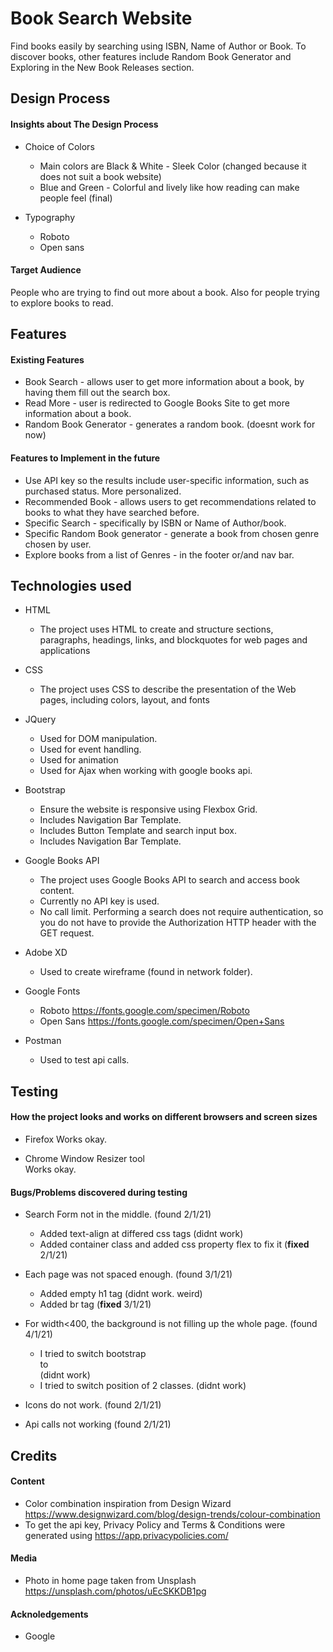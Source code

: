 # Book Search Website
Find books easily by searching using ISBN, Name of Author or Book.
To discover books, other features include Random Book Generator and Exploring in the New Book Releases section. 

## Design Process
#### Insights about The Design Process
* Choice of Colors
  * Main colors are Black & White - Sleek Color (changed because it does not suit a book website)
  * Blue and Green - Colorful and lively like how reading can make people feel (final)

* Typography
  * Roboto 
  * Open sans 


#### Target Audience
People who are trying to find out more about a book. Also for people trying to explore books to read. 

## Features
#### Existing Features
* Book Search - allows user to get more information about a book, by having them fill out the search box.
* Read More - user is redirected to Google Books Site to get more information about a book.
* Random Book Generator - generates a random book. (doesnt work for now)


#### Features to Implement in the future
* Use API key so the results include user-specific information, such as purchased status. More personalized.
* Recommended Book - allows users to get recommendations related to books to what they have searched before.
* Specific Search - specifically by ISBN or Name of Author/book. 
* Specific Random Book generator - generate a book from chosen genre chosen by user.
* Explore books from a list of Genres - in the footer or/and nav bar.


## Technologies used
* HTML
  * The project uses HTML to create and structure sections, paragraphs, headings, links, and blockquotes for web pages and applications

* CSS
  * The project uses CSS to describe the presentation of the Web pages, including colors, layout, and fonts

* JQuery
  * Used for DOM manipulation.
  * Used for event handling.
  * Used for animation
  * Used for Ajax when working with google books api.


* Bootstrap
  * Ensure the website is responsive using Flexbox Grid.
  * Includes Navigation Bar Template.
  * Includes Button Template and search input box.
  * Includes Navigation Bar Template.
  
  
* Google Books API
  * The project uses Google Books API to search and access book content. 
  * Currently no API key is used.
  * No call limit. Performing a search does not require authentication, so you do not have to provide the Authorization HTTP header with the GET request. 
  
* Adobe XD
  * Used to create wireframe (found in network folder).
 
* Google Fonts
  * Roboto https://fonts.google.com/specimen/Roboto
  * Open Sans https://fonts.google.com/specimen/Open+Sans
 
* Postman
  * Used to test api calls.
  
 
 
## Testing
#### How the project looks and works on different browsers and screen sizes
* Firefox
Works okay.

* Chrome Window Resizer tool      
Works okay.

#### Bugs/Problems discovered during testing
* Search Form not in the middle. (found 2/1/21)
  * Added text-align at differed css tags (didnt work)
  * Added container class and added css property flex to fix it (__fixed__ 2/1/21) 
* Each page was not spaced enough. (found 3/1/21)
  * Added empty h1 tag (didnt work. weird)
  * Added br tag (__fixed__ 3/1/21)
 
* For width<400, the background is not filling up the whole page. (found 4/1/21)
  * I tried to switch bootstrap <div class="col-lg-12"> to <div class="col-xs-12"> (didnt work)
  * I tried to switch position of 2 classes. (didnt work)
 
* Icons do not work. (found 2/1/21)

* Api calls not working (found 2/1/21)
 
 
## Credits
#### Content
* Color combination inspiration from Design Wizard https://www.designwizard.com/blog/design-trends/colour-combination
* To get the api key, Privacy Policy and Terms & Conditions were generated using https://app.privacypolicies.com/

#### Media
* Photo in home page taken from Unsplash https://unsplash.com/photos/uEcSKKDB1pg

#### Acknoledgements
* Google
